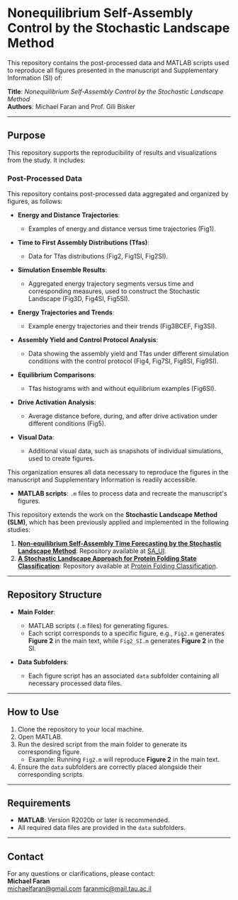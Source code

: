 # Nonequilibrium Self-Assembly Control by the Stochastic Landscape Method

This repository contains the post-processed data and MATLAB scripts used to reproduce all figures presented in the manuscript and Supplementary Information (SI) of:

**Title**: *Nonequilibrium Self-Assembly Control by the Stochastic Landscape Method*  
**Authors**: Michael Faran and Prof. Gili Bisker

---

## Purpose
This repository supports the reproducibility of results and visualizations from the study. It includes:
### **Post-Processed Data**
This repository contains post-processed data aggregated and organized by figures, as follows:

- **Energy and Distance Trajectories**:
  - Examples of energy and distance versus time trajectories (Fig1).
  
- **Time to First Assembly Distributions (Tfas)**:
  - Data for Tfas distributions (Fig2, Fig1SI, Fig2SI).

- **Simulation Ensemble Results**:
  - Aggregated energy trajectory segments versus time and corresponding measures, used to construct the Stochastic Landscape (Fig3D, Fig4SI, Fig5SI).

- **Energy Trajectories and Trends**:
  - Example energy trajectories and their trends (Fig3BCEF, Fig3SI).

- **Assembly Yield and Control Protocol Analysis**:
  - Data showing the assembly yield and Tfas under different simulation conditions with the control protocol (Fig4, Fig7SI, Fig8SI, Fig9SI).

- **Equilibrium Comparisons**:
  - Tfas histograms with and without equilibrium examples (Fig6SI).

- **Drive Activation Analysis**:
  - Average distance before, during, and after drive activation under different conditions (Fig5).

- **Visual Data**:
  - Additional visual data, such as snapshots of individual simulations, used to create figures.

This organization ensures all data necessary to reproduce the figures in the manuscript and Supplementary Information is readily accessible.

- **MATLAB scripts**: `.m` files to process data and recreate the manuscript's figures.

This repository extends the work on the **Stochastic Landscape Method (SLM)**, which has been previously applied and implemented in the following studies:
1. [**Non-equilibrium Self-Assembly Time Forecasting by the Stochastic Landscape Method**](https://pubs.acs.org/doi/full/10.1021/acs.jpcb.3c01376): Repository available at [SA_UI](https://github.com/OkTAU16/SA_UI).
2. [**A Stochastic Landscape Approach for Protein Folding State Classification**](https://pubs.acs.org/doi/full/10.1021/acs.jctc.4c00464): Repository available at [Protein Folding Classification](https://github.com/michaelfaran/A-Stochastic-Landscape-Approach-for-Protein-Folding-State-Classification).

---

## Repository Structure
- **Main Folder**:
  - MATLAB scripts (`.m` files) for generating figures.
  - Each script corresponds to a specific figure, e.g., `Fig2.m` generates **Figure 2** in the main text, while `Fig2_SI.m` generates **Figure 2** in the SI.

- **Data Subfolders**:
  - Each figure script has an associated `data` subfolder containing all necessary processed data files.

---

## How to Use
1. Clone the repository to your local machine.
2. Open MATLAB.
3. Run the desired script from the main folder to generate its corresponding figure.
   - Example: Running `Fig2.m` will reproduce **Figure 2** in the main text.
4. Ensure the `data` subfolders are correctly placed alongside their corresponding scripts.

---

## Requirements
- **MATLAB**: Version R2020b or later is recommended.
- All required data files are provided in the `data` subfolders.

---

## Contact
For any questions or clarifications, please contact:  
**Michael Faran**  
michaelfaran@gmail.com
faranmic@mail.tau.ac.il

